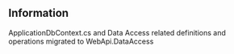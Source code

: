 ## Information

ApplicationDbContext.cs and Data Access related definitions and operations migrated to WebApi.DataAccess
